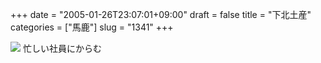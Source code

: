 +++
date = "2005-01-26T23:07:01+09:00"
draft = false
title = "下北土産"
categories = ["馬鹿"]
slug = "1341"
+++

<img src="http://kinugasa.cc/img/users/0/12/12/diary_4.jpg">
忙しい社員にからむ
